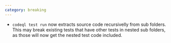 ```yaml
---
category: breaking
---
```

* `codeql test run` now extracts source code recursivelly from sub folders. This may break existing tests that have other tests in nested sub folders, as those will now get the nested test code included.